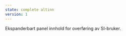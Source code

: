 ```yaml
---
state: complete altinn
version: 1
---
```


Ekspanderbart panel innhold for overføring av SI-bruker.
